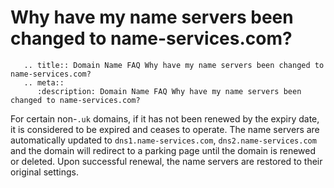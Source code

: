 # Why have my name servers been changed to name-services.com?

```eval_rst
   .. title:: Domain Name FAQ Why have my name servers been changed to name-services.com?
   .. meta::
      :description: Domain Name FAQ Why have my name servers been changed to name-services.com?
```

For certain non-`.uk` domains, if it has not been renewed by the expiry date, it is considered to be expired and ceases to operate. The name servers are automatically updated to `dns1.name-services.com`, `dns2.name-services.com` and the domain will redirect to a parking page until the domain is renewed or deleted. Upon successful renewal, the name servers are restored to their original settings.
